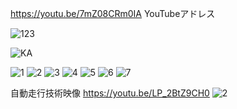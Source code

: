 
https://youtu.be/7mZ08CRm0IA
YouTubeアドレス

![123](https://user-images.githubusercontent.com/55978194/98230082-16a2e480-1f9e-11eb-8ecf-90f769536340.gif)

![KA](https://user-images.githubusercontent.com/55978194/98232893-92eaf700-1fa1-11eb-8ff5-b340f1de9d7c.jpg)

![1](https://user-images.githubusercontent.com/55978194/98232208-ba8d8f80-1fa0-11eb-91ba-bfeb70d131b7.png)
![2](https://user-images.githubusercontent.com/55978194/98232214-bbbebc80-1fa0-11eb-80a0-dbb559c50d52.png)
![3](https://user-images.githubusercontent.com/55978194/98232218-bc575300-1fa0-11eb-84ed-f52cc450210b.png)
![4](https://user-images.githubusercontent.com/55978194/98232561-240d9e00-1fa1-11eb-879b-8a66d52e70f6.png)
![5](https://user-images.githubusercontent.com/55978194/98232562-24a63480-1fa1-11eb-9fe9-450f512ffab5.png)
![6](https://user-images.githubusercontent.com/55978194/98232565-25d76180-1fa1-11eb-9878-6d4c2373539a.png)
![7](https://user-images.githubusercontent.com/55978194/98232568-25d76180-1fa1-11eb-9737-c48ca6104fa0.png)

自動走行技術映像
https://youtu.be/LP_2BtZ9CH0
![2](https://user-images.githubusercontent.com/55978194/84866198-567f3300-b0b4-11ea-80e7-5554df0d0e06.png)

